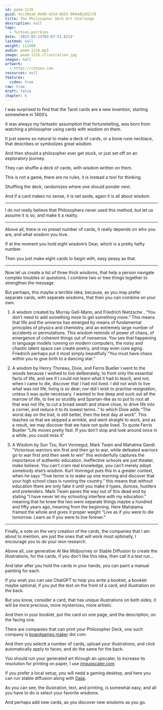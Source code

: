```yaml
---
id: poem-1116
guid: 4cc38eab-0e98-425d-8b55-904ddb202178
title: The Philosopher Deck Art Challenge
description: null
tags:
  - furkies-purrkies
date: '2023-03-23T03:07:51.621Z'
lastmod: null
weight: 111600
audio: poem-1116.mp3
image: poem-1116-illustration.jpg
images: null
artwork:
  - https://catpea.com
resources: null
features:
  video: true
raw: true
draft: false
chapter: 6
---
```


I was surprised to find that the Tarot cards are a new invention,
starting somewhere in 1400’s.

It was always my fantastic assumption that fortunetelling,
was born from watching a philosopher using cards with wisdom on them.

It just seems so natural to make a deck of cards, or a bone rune necklace,
that describes or symbolizes great wisdom.

And then should a philosopher ever get stuck,
or just set off on an exploratory journey.

They can shuffle a deck of cards,
with wisdom written on them.

This is not a game, there are no rules,
it is instead a tool for thinking.

Shuffling the deck,
randomizes where one should ponder next.

And if a card makes no sense,
it is set aside, again it is all about wisdom.

---

I do not really believe that Philosophers never used this method,
but let us assume it is so, and make it a reality.

---

Above all, there is no preset number of cards,
it really depends on who you are, and what wisdom you love.

If at the moment you hold eight wisdom’s Dear,
which is a pretty hefty number.

Then you just make eight cards to begin with,
easy peasy as that.

---

Now let us create a list of three thick wisdoms, that help a person navigate complex troubles or questions.
I combine two or tree things together to strengthen the message.

But perhaps, this maybe a terrible idea, because,
as you may prefer separate cards, with separate wisdoms, that then you can combine on your own.



1. A wisdom created by Murray Gell-Mann, and Friedrich Nietzsche , “You don’t need to add something more to get something more.” This means that life and the universe has emerged by means of fundamental principles of physics and chemistry, and an extremely large number of accidents or permutations. This wisdom reminds of power of chaos, of emergence of coherent things out of nonsense. You see that happening in language models running on modern computers, the noisy and chaotic latent space can create poetry, and may even cure aging. Friedrich perhaps put it most simply beautifully “You must have chaos within you to give birth to a dancing star.”

2. A wisdom by Henry Thoreau, Dixie, and Ferris Bueller I went to the woods because I wished to live deliberately, to front only the essential facts of life, and see if I could not learn what it had to teach, and not, when I came to die, discover that I had not lived. I did not wish to live what was not life, living is so dear; nor did I wish to practise resignation, unless it was quite necessary. I wanted to live deep and suck out all the marrow of life, to live so sturdily and Spartan-like as to put to rout all that was not life, to cut a broad swath and shave close, to drive life into a corner, and reduce it to its lowest terms..” to which Dixie adds “The worst day on the trail, is still better, then the best day at work”. This teaches us that we skipped a wrinkle, and went straight to work, and as a result, we may discover that we have not quite lived. To quote Ferris Bueller “Life moves pretty fast. If you don’t stop and look around once in a while, you could miss it"

3. A Wisdom by Sun Tzu, Kurt Vonnegut, Mark Twain and Mahatma Gandi. “Victorious warriors win first and then go to war, while defeated warriors go to war first and then seek to win” this wonderfully captures the importance of authentic education. Ineffective schools are just theater, make believe. You can’t cram real knowledge, you can’t merely adopt somebody else’s wisdom. Kurt Vonnegut puts this in a greater context, when he says “True terror is to wake up one morning and discover that your high school class is running the country.” this means that without education there are only fake it until you make it types, dunces, hustlers and pretenders. Mark Twain paves the way out of this dead end by stating “I have never let my schooling interfere with my education.” meaning that he knew the two were separate things maybe a hundred and fifty years ago, meaning from the beginning. Here Mahatama framed the whole and gives it proper weight “Live as if you were to die tomorrow. Learn as if you were to live forever.”

---

Finally, a note on the very creation of the cards, the companies that I am about to mention,
are just the ones that will work most optimally, I encourage you to do your won research.

Above all, use generative AI like Midjourney or Stable Diffusion to create the illustrations, for the cards,
if you don’t like this idea, then call it a test run…

And later after you hold the cards in your hands,
you can paint a manual painting for each.

If you wish you can use ChatGPT to help you write a booklet,
a booklet maybe optional, if you put the text on the front of a card, and illustration on the back.

But you know, consider a card, that has unique illustrations on both sides,
it will be more precious, more mysteriosu, more artistic.

And then in your booklet, put the card on one page, and the description,
on the facing one.

There are companies that can print your Philosopher Deck,
one such company is [boardgames maker][1] dot com.

And then you selectt a number of cards, upload your illustrations,
and click automatically apply to faces, and do the same for the back.

You should run your generated art through an upscaler,
to increase its resolution for printing on paper, I use [imgupscaler.com][2]

If you prefer a local setup, you will nedd a gaming desktop,
and here you can run stable diffusion along with [Dalai][3].

As you can see, the illustration, text, and printing, is somewhat easy,
and all you have to do is select your favorite wisdoms.

And perhaps add new cards,
as you discover new wisdoms as you go.


[1]: https://www.boardgamesmaker.com/print/design-your-own-tarot-cards.html
[2]: https://www.imgupscaler.com/
[3]: https://github.com/cocktailpeanut/dalai
